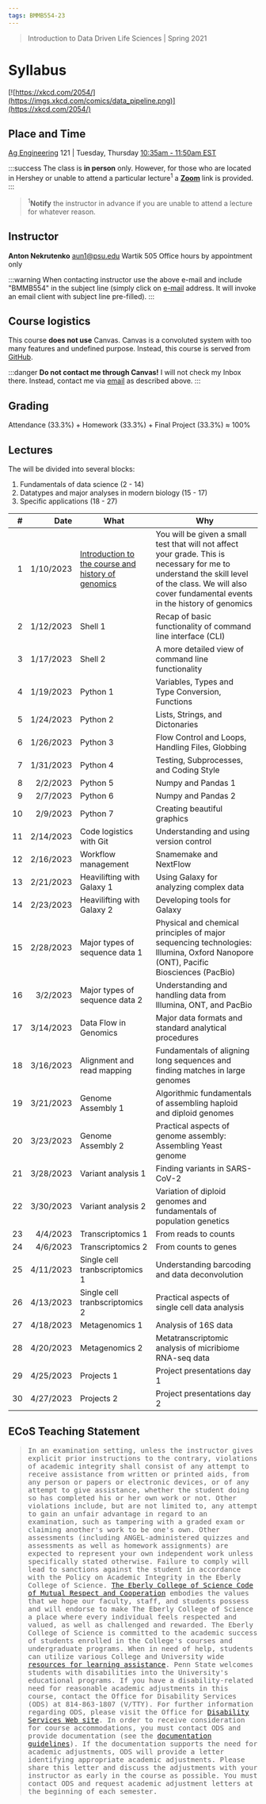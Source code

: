 ```yaml
---
tags: BMMB554-23
---
```


> Introduction to Data Driven Life Sciences | Spring 2021

# Syllabus

[![https://xkcd.com/2054/](https://imgs.xkcd.com/comics/data_pipeline.png)](https://xkcd.com/2054/)

## Place and Time

[Ag Engineering](https://www.map.psu.edu/?id=1134#!ce/30540?ct/59509,33177,25403,26748,26749,26750,27255?m/357017?s/) 121 | Tuesday, Thursday [10:35am - 11:50am EST](https://www.timeanddate.com/)

:::success
The class is **in person** only. However, for those who are located in Hershey or unable to attend a particular lecture<sup>1</sup> a [**Zoom**](https://psu.zoom.us/j/432588759?pwd=M2NWR2ZtbEs4ZFEwZVByeU9JaFdQQT09) link is provided. 
:::

> <sup>1</sup>**Notify** the instructor in advance if you are unable to attend a lecture for whatever reason.

## Instructor

**Anton Nekrutenko**
[aun1@psu.edu](mailto:aun1@psu.edu?Subject=BMMB554)
Wartik 505
Office hours by appointment only

:::warning
When contacting instructor use the above e-mail and include "BMMB554" in the subject line (simply click on [e-mail](mailto:aun1@psu.edu?Subject=BMMB554) address. It will invoke an email client with subject line pre-filled).
:::

## Course logistics

This course **does not use** Canvas. Canvas is a convoluted system with too many features and undefined purpose. Instead, this course is served from [GitHub](https://github.com/nekrut/BMMB554). 


:::danger
**Do not contact me through Canvas!** I will not check my Inbox there. Instead, contact me via [email](mailto:aun1@psu.edu?Subject=BMMB554) as described above.
:::

## Grading

Attendance (33.3%) + Homework (33.3%) + Final Project (33.3%)  &#8776; 100%

## Lectures

The will be divided into several blocks:

1. Fundamentals of data science (2 - 14)
2. Datatypes and major analyses in modern biology (15 - 17)
3. Specific applications (18 - 27)

|  #  | Date      | What                                               | Why                                                                                                                                                                                              |
| --:| ---------:| -------------------------------------------------- | ------------------------------------------------------------------------------------------------------------------------------------------------------------------------------------------------------ |
| 1  | 1/10/2023 | [Introduction to the course and history of genomics](/kwGlqDuxTkWt26k_gbZwkg) | You will be given a small test that will not affect your grade. This is necessary for me to understand the skill level of the class. We will also cover fundamental events in the history of genomics |
| 2  | 1/12/2023 | Shell 1                                            | Recap of basic functionality of command line interface (CLI)                                                                                                                                           |
| 3  | 1/17/2023 | Shell 2                                            | A more detailed view of command line functionality                                                                                                                                                     |
| 4  | 1/19/2023 | Python 1                                           | Variables, Types and Type Conversion, Functions                                                                                                                                                        |
| 5  | 1/24/2023 | Python 2                                           | Lists, Strings, and Dictonaries                                                                                                                                                                        |
| 6  | 1/26/2023 | Python 3                                           | Flow Control and Loops, Handling Files, Globbing                                                                                                                                                       |
| 7  | 1/31/2023 | Python 4                                           | Testing, Subprocesses, and Coding Style                                                                                                                                                                |
| 8  | 2/2/2023  | Python 5                                           | Numpy and Pandas 1                                                                                                                                                                                     |
| 9  | 2/7/2023  | Python 6                                           | Numpy and Pandas 2                                                                                                                                                                                     |
| 10 | 2/9/2023  | Python 7                                           | Creating beautiful graphics                                                                                                                                                                            |
| 11 | 2/14/2023 | Code logistics with Git                            | Understanding and using version control                                                                                                                                                                |
| 12 | 2/16/2023 | Workflow management                                | Snamemake and NextFlow                                                                                                                                                                                 |
| 13 | 2/21/2023 | Heavilifting with Galaxy 1                         | Using Galaxy for analyzing complex data                                                                                                                                                                |
| 14 | 2/23/2023 | Heavilifting with Galaxy 2                         | Developing tools for Galaxy                                                                                                                                                                            |
| 15 | 2/28/2023 | Major types of sequence data 1                     | Physical and chemical principles of major sequencing technologies: Illumina, Oxford Nanopore (ONT), Pacific Biosciences (PacBio)                                                                       |
| 16 | 3/2/2023  | Major types of sequence data 2                     | Understanding and handling data from Illumina, ONT, and PacBio                                                                                                                                        |
| 17 | 3/14/2023 | Data Flow in Genomics                              | Major data formats and standard analytical procedures                                                                                                                                                  |
| 18 | 3/16/2023 | Alignment and read mapping                         | Fundamentals of aligning long sequences and finding matches in large genomes                                                                                                                           |
| 19 | 3/21/2023 | Genome Assembly 1                                  | Algorithmic fundamentals of assembling haploid and diploid genomes                                                                                                                                     |
| 20 | 3/23/2023 | Genome Assembly 2                                  | Practical aspects of genome assembly: Assembling Yeast genome                                                                                                                                          |
| 21 | 3/28/2023 | Variant analysis 1                                 | Finding variants in SARS-CoV-2                                                                                                                                                                         |
| 22 | 3/30/2023 | Variant analysis 2                                 | Variation of diploid genomes and fundamentals of population genetics                                                                                                                                   |
| 23 | 4/4/2023  | Transcriptomics 1                                  | From reads to counts                                                                                                                                                                                   |
| 24 | 4/6/2023  | Transcriptomics 2                                  | From counts to genes                                                                                                                                                                                   |
| 25 | 4/11/2023 | Single cell tranbscriptomics 1                     | Understanding barcoding and data deconvolution                                                                                                                                                         |
| 26 | 4/13/2023 | Single cell tranbscriptomics 2                     | Practical aspects of single cell data analysis                                                                                                                                                         |
| 27 | 4/18/2023 | Metagenomics 1                                     | Analysis of 16S data                                                                                                                                                                                  |
| 28 | 4/20/2023 | Metagenomics 2                                     | Metatranscriptomic analysis of micribiome RNA-seq data                                                                                                                                                 |
| 29 | 4/25/2023 | Projects 1                                         | Project presentations day 1                                                                                                                                                                            |
| 30 | 4/27/2023 | Projects 2                                         | Project presentations day 2                                                                                                                                                                            |

## ECoS Teaching Statement

><tt>In an examination setting, unless the instructor gives explicit prior instructions to the contrary, violations of academic integrity shall consist of any attempt to receive assistance from written or printed aids, from any person or papers or electronic devices, or of any attempt to give assistance, whether the student doing so has completed his or her own work or not. Other violations include, but are not limited to, any attempt to gain an unfair advantage in regard to an examination, such as tampering with a graded exam or claiming another's work to be one's own. Other assessments (including ANGEL-administered quizzes and assessments as well as homework assignments) are expected to represent your own independent work unless specifically stated otherwise. Failure to comply will lead to sanctions against the student in accordance with the Policy on Academic Integrity in the Eberly College of Science. [The Eberly College of Science Code of Mutual Respect and Cooperation](www.science.psu.edu/climate/Code-of-Mutual-Respect-final.pdf) embodies the values that we hope our faculty, staff, and students possess and will endorse to make The Eberly College of Science a place where every individual feels respected and valued, as well as challenged and rewarded.   The Eberly College of Science is committed to the academic success of students enrolled in the College's  courses and undergraduate programs. When in need of help, students can utilize various College and University wide [resources for learning assistance](http://www.science.psu.edu/advising/success). Penn State welcomes students with disabilities into the University's educational programs. If you have a disability-related need for reasonable academic adjustments in this course, contact the Office for Disability Services (ODS) at 814-863-1807 (V/TTY). For further information regarding ODS, please visit the Office for [Disability Services Web site](http://equity.psu.edu/ods/). In order to receive consideration for course accommodations, you must contact ODS and provide documentation (see the [documentation guidelines](http://equity.psu.edu/student-disability-resources/guidelines)). If the documentation supports the need for academic adjustments, ODS will provide a letter identifying appropriate academic adjustments. Please share this letter and discuss the adjustments with your instructor as early in the course as possible. You must contact ODS and request academic adjustment letters at the beginning of each semester.</tt>

